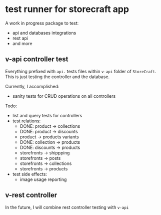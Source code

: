 # test runner for storecraft app
A work in progress package to test:
- api and databases integrations
- rest api
- and more


## v-api controller test
Everything prefixed with `api.` tests files within `v-api` folder
of `StoreCraft`. This is just testing the controller and the database.

Currently, I accomplished:
- sanity tests for CRUD operations on all controllers

Todo:
- list and query tests for controllers
- test relations:
  - DONE: product -> collections
  - DONE: product -> discounts
  - product -> products variants
  - DONE: collection -> products
  - DONE: discounts -> products
  - storefronts -> shippping
  - storefronts -> posts
  - storefronts -> collections
  - storefronts -> products
- test side effects:
  - image usage reporting


## v-rest controller
In the future, I will combine rest controller testing with `v-api`